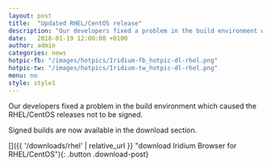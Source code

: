 ```yaml
---
layout: post
title:  "Updated RHEL/CentOS release"
description: "Our developers fixed a problem in the build environment which caused the RHEL/CentOS releases not to be signed."
date:   2018-01-19 12:00:00 +0100
author:	admin
categories: news
hotpic-fb: "/images/hotpics/Iridium-fb_hotpic-dl-rhel.png"
hotpic-tw: "/images/hotpics/Iridium-tw_hotpic-dl-rhel.png"
menu: no
style: style1
---
```


Our developers fixed a problem in the build environment which caused the RHEL/CentOS releases not to be signed.   
      
Signed builds are now available in the download section.    
     
[]({{ '/downloads/rhel' | relative_url }} "download Iridium Browser for RHEL/CentOS"){: .button .download-post}